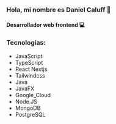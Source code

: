 ### Hola, mi nombre es Daniel Caluff 👋
#### Desarrollador web frontend 💻

### Tecnologías:

- JavaScript 
- TypeScript 
- React Nextjs 
- Tailwindcss 
- Java 
- JavaFX 
- Google_Cloud
- Node.JS 
- MongoDB 
- PostgreSQL


<!--
**caluff/caluff** is a ✨ _special_ ✨ repository because its `README.md` (this file) appears on your GitHub profile.

Here are some ideas to get you started:

- 🔭 I’m currently working on ...
- 🌱 I’m currently learning ...
- 👯 I’m looking to collaborate on ...
- 🤔 I’m looking for help with ...
- 💬 Ask me about ...
- 📫 How to reach me: ...
- 😄 Pronouns: ...
- ⚡ Fun fact: ...
-->
